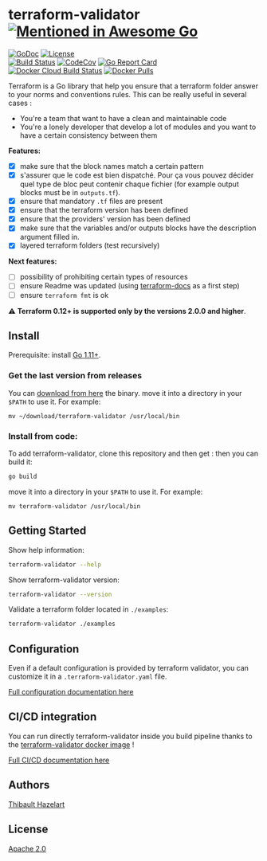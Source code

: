 # terraform-validator [![Mentioned in Awesome Go](https://awesome.re/mentioned-badge.svg)](https://github.com/avelino/awesome-go#validation)

[![GoDoc](https://godoc.org/github.com/thazelart/terraform-validator?status.svg)](https://godoc.org/github.com/thazelart/terraform-validator) [![License](https://img.shields.io/badge/License-Apache%202.0-blue.svg)](https://github.com/gojp/goreportcard/blob/master/LICENSE)          
[![Build Status](https://travis-ci.com/thazelart/terraform-validator.svg?branch=master)](https://travis-ci.com/thazelart/terraform-validator) [![CodeCov](https://codecov.io/gh/thazelart/terraform-validator/branch/master/graph/badge.svg)](https://codecov.io/gh/thazelart/terraform-validator) [![Go Report Card](https://goreportcard.com/badge/github.com/thazelart/terraform-validator)](https://goreportcard.com/report/github.com/thazelart/terraform-validator)      
[![Docker Cloud Build Status](https://img.shields.io/docker/cloud/build/thazelart/terraform-validator.svg)](https://hub.docker.com/r/thazelart/terraform-validator) [![Docker Pulls](https://img.shields.io/docker/pulls/thazelart/terraform-validator)](https://hub.docker.com/r/thazelart/terraform-validator)                 

Terraform is a Go library that help you ensure that a terraform folder answer to your norms and conventions rules. This can be really useful in several cases :
* You're a team that want to have a clean and maintainable code
* You're a lonely developer that develop a lot of modules and you want to have a certain consistency between them               

**Features:**         
 * [x] make sure that the block names match a certain pattern
 * [x] s'assurer que le code est bien dispatché. Pour ça vous pouvez décider quel type de bloc peut contenir chaque fichier (for example output blocks must be in `outputs.tf`).
 * [x] ensure that mandatory `.tf` files are present
 * [x] ensure that the terraform version has been defined
 * [x] ensure that the providers' version has been defined
 * [x] make sure that the variables and/or outputs blocks have the description argument filled in.
 * [x] layered terraform folders (test recursively)

**Next features:**                    
 * [ ] possibility of prohibiting certain types of resources
 * [ ] ensure Readme was updated (using [terraform-docs](https://github.com/segmentio/terraform-docs) as a first step)
 * [ ] ensure `terraform fmt` is ok

:warning: **Terraform 0.12+ is supported only by the versions 2.0.0 and higher**.

## Install

Prerequisite: install [Go 1.11+](https://golang.org/).

### Get the last version from releases
You can [download from here](https://github.com/thazelart/terraform-validator/releases) the binary. move it into a directory in your `$PATH` to use it. For example:
```
mv ~/download/terraform-validator /usr/local/bin
```

### Install from code:
To add terraform-validator, clone this repository and then get :
then you can build it:
```bash
go build
```
move it into a directory in your `$PATH` to use it. For example:
```
mv terraform-validator /usr/local/bin
```

## Getting Started

Show help information:

``` bash
terraform-validator --help
```
Show terraform-validator version:

``` bash
terraform-validator --version
```

Validate a terraform folder located in `./examples`:

```bash
terraform-validator ./examples
```

## Configuration       
Even if a default configuration is provided by terraform validator, you can customize it in a `.terraform-validator.yaml` file.

[Full configuration documentation here](docs/Configuration.md)

## CI/CD integration
You can run directly terraform-validator inside you build pipeline thanks to the [terraform-validator docker image](https://hub.docker.com/r/thazelart/terraform-validator) !

[Full CI/CD documentation here](docs/CICD.md)

## Authors
[Thibault Hazelart](https://github.com/thazelart)

## License
[Apache 2.0](/LICENSE)
